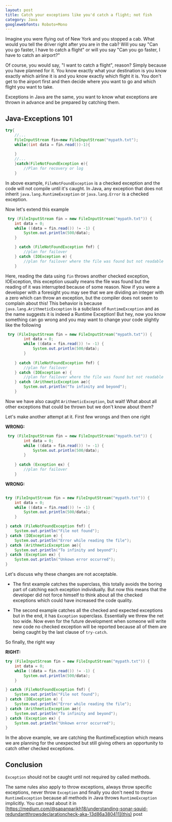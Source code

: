 ```yaml
---
layout: post
title: Catch your exceptions like you'd catch a flight; not fish
category: Java
googlewebfonts: Roboto+Mono
---
```



Imagine you were flying out of New York and you stopped a cab. What would you tell the driver right after you are in the cab?
Will you say "Can you go faster, I have to catch a flight" or will you say "Can you go faster, I have to catch an airport?"

Of course, you would say, "I want to catch a flight", reason? Simply because you have planned for it. 
You know exactly what your destination is you know exactly which airline it is and you know exactly which flight it is. 
You don't get to the airport first and then decide where you want to go and which flight you want to take.

Exceptions in Java are the same, you want to know what exceptions are thrown in advance and be prepared by catching them.

## Java-Exceptions 101
```java
try{    
    //...
    FileInputStream fin=new FileInputStream("mypath.txt");
    while((int data = fin.read())-1){
        
    }    
    //... 
    }catch(FileNotFoundException e){
        //Plan for recovery or log
    }  
```

In above example, `FileNotFoundException` is a checked exception and the code will not compile until it's caught. 
In Java, any exception that does not inherit `java.lang.RuntimeException` or `java.lang.Error` is a checked exception.
 
Now let's extend this example

```java
 try (FileInputStream fin = new FileInputStream("mypath.txt")) {
    int data = 0;
    while ((data = fin.read()) != -1) {
        System.out.println(500/data);
    }

    } catch (FileNotFoundException fnf) {
        //plan for failover
    } catch (IOException e) {
        //plan for failover where the file was found but not readable
    }
```

Here, reading the data using `fin` throws another checked exception, IOException, this exception usually means the file was found but the reading of it was interrupted because of some reason.
Now if you were a developer with a foresight you may see that we are dividing an integer with a zero which can throw an exception, but the compiler does not seem to complain about this!
This behavior is because `java.lang.ArithmeticException` is a subclass of `RuntimeException` and as the name suggests it is indeed a Runtime Exception! 
But hey, now you know something can go wrong and you may want to change your code slightly like the following

```java
 try (FileInputStream fin = new FileInputStream("mypath.txt")) {
        int data = 0;
        while ((data = fin.read()) != -1) {
            System.out.println(500/data);
        }
    
    } catch (FileNotFoundException fnf) {
        //plan for failover
    } catch (IOException e) {
        //plan for failover where the file was found but not readable
    } catch (ArithmeticException ae){
        System.out.println("To infinity and beyond");
    }
``` 
 
Now we have also caught `ArithmeticException`, but wait! What about all other exceptions that could be thrown but we don't know about them?

Let's make another attempt at it. First few wrongs and then one right

**WRONG:**

```java
 try (FileInputStream fin = new FileInputStream("mypath.txt")) {
        int data = 0;
        while ((data = fin.read()) != -1) {
            System.out.println(500/data);
        }
    
    } catch (Exception ex) {
        //plan for failover
    }
``` 

**WRONG:**
```java

try (FileInputStream fin = new FileInputStream("mypath.txt")) {
    int data = 0;
    while ((data = fin.read()) != -1) {
        System.out.println(500/data);
    }

} catch (FileNotFoundException fnf) {
    System.out.println("File not found");
} catch (IOException e) {
    System.out.println("Error while reading the file");
} catch (ArithmeticException ae){
    System.out.println("To infinity and beyond");
} catch (Exception ex) {
    System.out.println("Unkown error occurred");
}
``` 

Let's discuss why these changes are not acceptable.

 - The first example catches the superclass, this totally avoids the boring part of catching each exception individually.
  But now this means that the developer did not force himself to think about all the checked exceptions which could have increased the code quality.
  
 - The second example catches all the checked and expected exceptions but in the end, it has `Exception` superclass. Essentially we threw the net too wide. 
 Now even for the future development when someone will write new code no checked exception will be reported because all of them are being caught by the last clause of `try-catch`.
 
 So finally, the right way
 
 **RIGHT:**
 ```java
 try (FileInputStream fin = new FileInputStream("mypath.txt")) {
     int data = 0;
     while ((data = fin.read()) != -1) {
         System.out.println(500/data);
     }
 
 } catch (FileNotFoundException fnf) {
     System.out.println("File not found");
 } catch (IOException e) {
     System.out.println("Error while reading the file");
 } catch (ArithmeticException ae){
     System.out.println("To infinity and beyond");
 } catch (Exception ex) {
     System.out.println("Unkown error occurred");
 }
 ``` 
 
 In the above example, we are catching the RuntimeException which means we are planning for the unexpected but still giving others an opportunity to catch other checked exceptions.
 
 ## Conclusion  
 `Exception` should not be caught until not required by called methods. 

 The same rules also apply to throw exceptions, always throw specific exceptions, never throw `Exception` and finally you don't need to throw `RuntimeException` because all methods in Java throws `RuntimeException` implicitly.
 You can read about it in [https://medium.com/@sapanparikh18/understanding-sonar-squid-redundantthrowsdeclarationcheck-aka-13d86a380411](this) post  
   